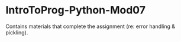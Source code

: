 # IntroToProg-Python-Mod07
Contains materials that complete the assignment (re: error handling &amp; pickling). 
